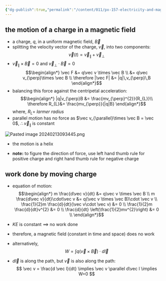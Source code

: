 ```yaml
---
{"dg-publish":true,"permalink":"/content/011/px-157-electricity-and-magnetism/px-157-c-magnetic-fields/px-157-c1c-a-charge-in-a-magnetic-field/","created":"2024-10-01T18:27:10.177+01:00","updated":"2024-11-26T20:09:17.502+00:00"}
---
```


## the motion of a charge in a magnetic field
- a charge, $q$, in a uniform magnetic field, $\vec B$
- splitting the velocity vector of the charge, $\vec v$, into two components:
$$
\vec v (t) = \vec v_{\parallel} + \vec v_{\perp}
$$
- $\vec v_{\parallel} \times \vec B = 0$ and $\vec v_{\perp}\cdot \vec B =0$
$$\begin{align*}
	\vec F &= q\vec v \times \vec B \\ 
	&= q\vec v_{\perp}\times \vec B \\
	\therefore |\vec F| &= |q|\,v_{\perp}\,B
\end{align*}$$
- balancing this force against the centripetal acceleration:
$$\begin{align*}
		|q|v_{\perp}B &= \frac{mv_{\perp}^{2}}{R_{L}}\\
		\therefore R_{L}&= \frac{mv_{\perp}}{|q|B}
		\end{align*}$$
	where, $R_{L}=$ *larmer radius*
- parallel motion has no force as $\vec v_{\parallel}\times \vec B = \vec 0$, $\therefore \vec v_{\parallel}$ is constant

![Pasted image 20240213093445.png](/img/user/pics/Pasted%20image%2020240213093445.png)
- the motion is a helix

- **note:** to figure the direction of force, use left hand thumb rule for positive charge and right hand thumb rule for negative charge

## work done by  moving charge
- equation of motion:
$$\begin{align*}
		m \frac{d\vec v}{dt} &= q\vec v \times \vec B \\
		m \frac{d\vec v}{dt}\cdot\vec v &= q(\vec v \times \vec B)\cdot \vec v \\
		\frac{1}{2}m \frac{d}{dt}(\vec v\cdot \vec v) &= 0 \\
		\frac{1}{2}m \frac{d}{dt}v^{2} &= 0 \\
		\frac{d}{dt} \left(\frac{1}{2}mv^{2}\right) &= 0 \\
	\end{align*}$$
- $KE$ is constant $\implies$ no work done
- therefore, a magnetic field (constant in time and space) does no work

- alternatively,
$$
W = \int q(\vec v \times \vec B) \cdot d\vec l
$$
- $d\vec l$ is along the path, but ${} \vec v$ is also along the path:
$$
\vec v = \frac{d \vec l}{dt} \implies \vec v \parallel d\vec l \implies W=0
$$
